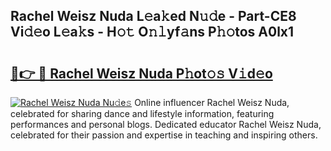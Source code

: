 ## Rachel Weisz Nuda L𝚎a𝚔ed N𝚞𝚍e - Part-CE8 Vi𝚍𝚎o L𝚎a𝚔s - H𝚘𝚝 O𝚗𝚕yf𝚊ns P𝚑𝚘tos A0lx1

# <h2><a href="http://kf8h45h.oniu.top/?m=Rachel+Weisz+Nuda">🔗👉 🔴 Rachel Weisz Nuda P𝚑ot𝚘𝚜 V𝚒d𝚎o</a></h2>

[![Rachel Weisz Nuda Nu𝚍e𝚜](https://i.imgur.com/0qMVB7G.gif)](http://kf8h45h.oniu.top/?m=Rachel+Weisz+Nuda)
Online influencer Rachel Weisz Nuda, celebrated for sharing dance and lifestyle information, featuring performances and personal blogs. Dedicated educator Rachel Weisz Nuda, celebrated for their passion and expertise in teaching and inspiring others.  
